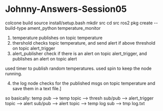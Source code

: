 # Johnny-Answers-Session05

colcone build
source install/setup.bash 
mkdir src
cd src 
ros2 pkg create --build-type ament_python temperature_monitor

1) temperature publishes on topic temperature 
2) thershold checks topic temperature, and send alert if above threshold on topic alert_trigger
3) alert_publisher check if there is an alert on topic alert_trigger, and publishes an alert on topic alert

used timer to publish random temperatures.
used spin to keep the node running.

4) the log node checks for the published msgs on topic temperature and save them in a text file.]

so basically: 
temp pub --> temp topic --> thresh sub/pub --> alert_trigger topic --> alert sub/pub --> alert topic
                        --> temp log sub --> tmp log.txt